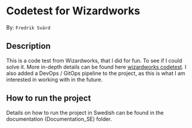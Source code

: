 # Codetest for Wizardworks
By: `Fredrik Svärd`

## Description
This is a code test from Wizardworks, that I did for fun. To see if I could solve it. More in-depth details can be found here 
[wizardworks codetest](https://github.com/Wizardworks-AB/programmeringsuppgift/tree/master).
I also added a DevOps / GitOps pipeline to the project, as this is what I am interested in working with in the future.

## How to run the project
Details on how to run the project in Swedish can be found in the documentation (Documentation_SE) folder.
